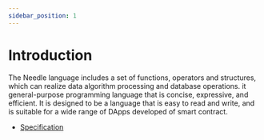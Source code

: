 ```yaml
---
sidebar_position: 1
---
```


# Introduction

The Needle language includes a set of functions, operators and structures, which
can realize data algorithm processing and database operations. it
general-purpose programming language that is concise, expressive, and efficient.
It is designed to be a language that is easy to read and write, and is suitable
for a wide range of DApps developed of smart contract.

- [Specification](/needle/spec)